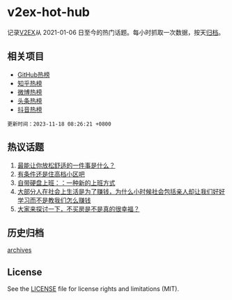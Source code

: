 # v2ex-hot-hub

 记录[V2EX](https://www.v2ex.com/)从 2021-01-06 日至今的热门话题。每小时抓取一次数据，按天[归档](archives)。
 
 ## 相关项目

- [GitHub热榜](https://github.com/it985/github-hot-hub)
- [知乎热榜](https://github.com/it985/zhihu-hot-hub)
- [微博热榜](https://github.com/it985/weibo-hot-hub)
- [头条热榜](https://github.com/it985/toutiao-hot-hub)
- [抖音热榜](https://github.com/it985/douyin-hot-hub)


 `更新时间：2023-11-18 08:26:21 +0800`

## 热议话题

1. [最能让你放松舒适的一件事是什么？](https://www.v2ex.com/t/992694)
1. [有条件还是住高档小区吧](https://www.v2ex.com/t/992660)
1. [自带硬盘上班：：一种新的上班方式](https://www.v2ex.com/t/992658)
1. [大部分人在社会上生活是为了赚钱，为什么小时候社会包括亲人却让我们好好学习而不是教我们怎么赚钱](https://www.v2ex.com/t/992700)
1. [大家来探讨一下，不买房是不是真的很幸福？](https://www.v2ex.com/t/992734)

## 历史归档

[archives](archives)

## License

See the [LICENSE](LICENSE) file for license rights and limitations (MIT).
